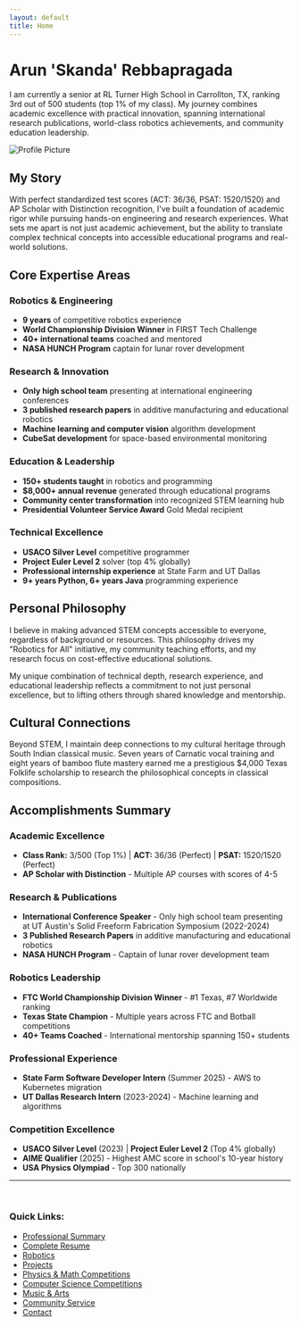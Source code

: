 ```yaml
---
layout: default
title: Home
---
```


# Arun 'Skanda' Rebbapragada

I am currently a senior at RL Turner High School in Carrollton, TX, ranking 3rd out of 500 students (top 1% of my class). My journey combines academic excellence with practical innovation, spanning international research publications, world-class robotics achievements, and community education leadership.

![Profile Picture](assets/images/profile.jpg)

## My Story

With perfect standardized test scores (ACT: 36/36, PSAT: 1520/1520) and AP Scholar with Distinction recognition, I've built a foundation of academic rigor while pursuing hands-on engineering and research experiences. What sets me apart is not just academic achievement, but the ability to translate complex technical concepts into accessible educational programs and real-world solutions.

## Core Expertise Areas

### **Robotics & Engineering**
- **9 years** of competitive robotics experience
- **World Championship Division Winner** in FIRST Tech Challenge
- **40+ international teams** coached and mentored
- **NASA HUNCH Program** captain for lunar rover development

### **Research & Innovation**
- **Only high school team** presenting at international engineering conferences
- **3 published research papers** in additive manufacturing and educational robotics
- **Machine learning and computer vision** algorithm development
- **CubeSat development** for space-based environmental monitoring

### **Education & Leadership**
- **150+ students taught** in robotics and programming
- **$8,000+ annual revenue** generated through educational programs
- **Community center transformation** into recognized STEM learning hub
- **Presidential Volunteer Service Award** Gold Medal recipient

### **Technical Excellence**
- **USACO Silver Level** competitive programmer
- **Project Euler Level 2** solver (top 4% globally)
- **Professional internship experience** at State Farm and UT Dallas
- **9+ years Python, 6+ years Java** programming experience

## Personal Philosophy

I believe in making advanced STEM concepts accessible to everyone, regardless of background or resources. This philosophy drives my "Robotics for All" initiative, my community teaching efforts, and my research focus on cost-effective educational solutions.

My unique combination of technical depth, research experience, and educational leadership reflects a commitment to not just personal excellence, but to lifting others through shared knowledge and mentorship.

## Cultural Connections

Beyond STEM, I maintain deep connections to my cultural heritage through South Indian classical music. Seven years of Carnatic vocal training and eight years of bamboo flute mastery earned me a prestigious $4,000 Texas Folklife scholarship to research the philosophical concepts in classical compositions.

## Accomplishments Summary

### **Academic Excellence**
- **Class Rank:** 3/500 (Top 1%) | **ACT:** 36/36 (Perfect) | **PSAT:** 1520/1520 (Perfect)
- **AP Scholar with Distinction** - Multiple AP courses with scores of 4-5

### **Research & Publications**
- **International Conference Speaker** - Only high school team presenting at UT Austin's Solid Freeform Fabrication Symposium (2022-2024)
- **3 Published Research Papers** in additive manufacturing and educational robotics
- **NASA HUNCH Program** - Captain of lunar rover development team

### **Robotics Leadership**
- **FTC World Championship Division Winner** - #1 Texas, #7 Worldwide ranking
- **Texas State Champion** - Multiple years across FTC and Botball competitions
- **40+ Teams Coached** - International mentorship spanning 150+ students

### **Professional Experience**
- **State Farm Software Developer Intern** (Summer 2025) - AWS to Kubernetes migration
- **UT Dallas Research Intern** (2023-2024) - Machine learning and algorithms

### **Competition Excellence**
- **USACO Silver Level** (2023) | **Project Euler Level 2** (Top 4% globally)
- **AIME Qualifier** (2025) - Highest AMC score in school's 10-year history
- **USA Physics Olympiad** - Top 300 nationally

---
<br>

### Quick Links:
- [Professional Summary](summary.md)
- [Complete Resume](resume.md)
- [Robotics](robotics.md)
- [Projects](projects.md)
- [Physics & Math Competitions](competitions.md)
- [Computer Science Competitions](cs-competitions.md)
- [Music & Arts](music-arts.md)
- [Community Service](community-service.md)
- [Contact](contact.md)
